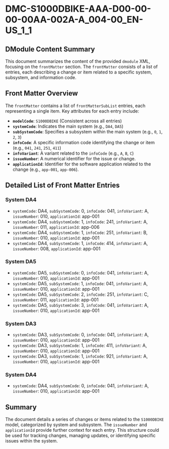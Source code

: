 # DMC-S1000DBIKE-AAA-D00-00-00-00AA-002A-A_004-00_EN-US_1_1

## DModule Content Summary

This document summarizes the content of the provided `dmodule` XML, focusing on the `frontMatter` section. The `frontMatter` consists of a list of entries, each describing a change or item related to a specific system, subsystem, and information code.

## Front Matter Overview

The `frontMatter` contains a list of `frontMatterSubList` entries, each representing a single item. Key attributes for each entry include:

* **`modelCode`**: `S1000DBIKE` (Consistent across all entries)
* **`systemCode`**: Indicates the main system (e.g., `DA4`, `DA5`)
* **`subSystemCode`**: Specifies a subsystem within the main system (e.g., `0`, `1`, `2`, `3`)
* **`infoCode`**: A specific information code identifying the change or item (e.g., `041`, `241`, `251`, `411`)
* **`infoVariant`**: A variant related to the `infoCode` (e.g., `A`, `B`, `C`)
* **`issueNumber`**: A numerical identifier for the issue or change.
* **`applicationId`**: Identifier for the software application related to the change (e.g., `app-001`, `app-006`).

## Detailed List of Front Matter Entries

### System DA4

* `systemCode`: DA4, `subSystemCode`: 0, `infoCode`: 041, `infoVariant`: A, `issueNumber`: 010, `applicationId`: app-001
* `systemCode`: DA4, `subSystemCode`: 1, `infoCode`: 241, `infoVariant`: A, `issueNumber`: 011, `applicationId`: app-006
* `systemCode`: DA4, `subSystemCode`: 1, `infoCode`: 251, `infoVariant`: B, `issueNumber`: 010, `applicationId`: app-001
* `systemCode`: DA4, `subSystemCode`: 1, `infoCode`: 414, `infoVariant`: A, `issueNumber`: 008, `applicationId`: app-001

### System DA5

* `systemCode`: DA5, `subSystemCode`: 0, `infoCode`: 041, `infoVariant`: A, `issueNumber`: 010, `applicationId`: app-001
* `systemCode`: DA5, `subSystemCode`: 1, `infoCode`: 041, `infoVariant`: A, `issueNumber`: 010, `applicationId`: app-001
* `systemCode`: DA5, `subSystemCode`: 2, `infoCode`: 251, `infoVariant`: C, `issueNumber`: 011, `applicationId`: app-001
* `systemCode`: DA5, `subSystemCode`: 3, `infoCode`: 041, `infoVariant`: A, `issueNumber`: 010, `applicationId`: app-001

### System DA3

* `systemCode`: DA3, `subSystemCode`: 0, `infoCode`: 041, `infoVariant`: A, `issueNumber`: 010, `applicationId`: app-001
* `systemCode`: DA3, `subSystemCode`: 1, `infoCode`: 411, `infoVariant`: A, `issueNumber`: 010, `applicationId`: app-001
* `systemCode`: DA3, `subSystemCode`: 1, `infoCode`: 921, `infoVariant`: A, `issueNumber`: 010, `applicationId`: app-001

### System DA4

* `systemCode`: DA4, `subSystemCode`: 0, `infoCode`: 041, `infoVariant`: A, `issueNumber`: 010, `applicationId`: app-001

## Summary

The document details a series of changes or items related to the `S1000DBIKE` model, categorized by system and subsystem. The `issueNumber` and `applicationId` provide further context for each entry. This structure could be used for tracking changes, managing updates, or identifying specific issues within the system.